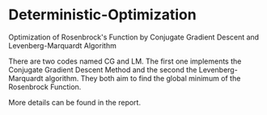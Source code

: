 # Deterministic-Optimization
Optimization of Rosenbrock's Function by Conjugate Gradient Descent and Levenberg-Marquardt Algorithm

There are two codes named CG and LM. The first one implements the Conjugate Gradient Descent Method and the second the Levenberg-Marquardt algorithm.
They both aim to find the global minimum of the Rosenbrock Function. 

More details can be found in the report.
